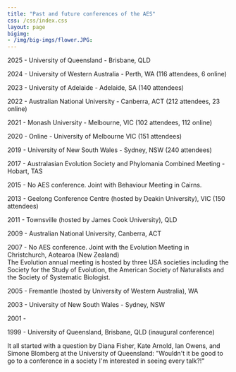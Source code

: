 ```yaml
---
title: "Past and future conferences of the AES"
css: /css/index.css
layout: page
bigimg:
- /img/big-imgs/flower.JPG: 
---
```


2025 - University of Queensland - Brisbane, QLD

2024 - University of Western Australia - Perth, WA (116 attendees, 6 online)

2023 - University of Adelaide - Adelaide, SA (140 attendees)

2022 - Australian National University - Canberra, ACT (212 attendees, 23 online)

2021 - Monash University - Melbourne, VIC (102 attendees, 112 online)

2020 - Online - University of Melbourne VIC (151 attendees)

2019 - University of New South Wales - Sydney, NSW (240 attendees)

2017 - Australasian Evolution Society and Phylomania Combined Meeting - Hobart, TAS

2015 - No AES conference. Joint with Behaviour Meeting in Cairns.

2013 - Geelong Conference Centre (hosted by Deakin University), VIC (150 attendees)
 
2011 - Townsville (hosted by James Cook University), QLD

2009 - Australian National University, Canberra, ACT

2007 - No AES conference. Joint with the Evolution Meeting in Christchurch, Aotearoa (New Zealand)  
The Evolution annual meeting is hosted by three USA societies including the Society for the Study of Evolution, the American Society of Naturalists and the Society of Systematic Biologist.  

2005 - Fremantle (hosted by University of Western Australia), WA

2003 - University of New South Wales - Sydney, NSW

2001 - 

1999 - University of Queensland, Brisbane, QLD (inaugural conference)
 
It all started with a question by Diana Fisher, Kate Arnold, Ian Owens, and Simone Blomberg at the University of Queensland: "Wouldn't it be good to go to a conference in a society I'm interested in seeing every talk?!" 
